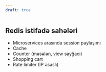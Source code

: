 ```yaml
---
draft: true
---
```

## Redis istifadə sahələri

- Microservices arasında session paylaşımı
- Cache
- Counter (məsələn, view sayğacı)
- Shopping cart
- Rate limiter (IP əsaslı)